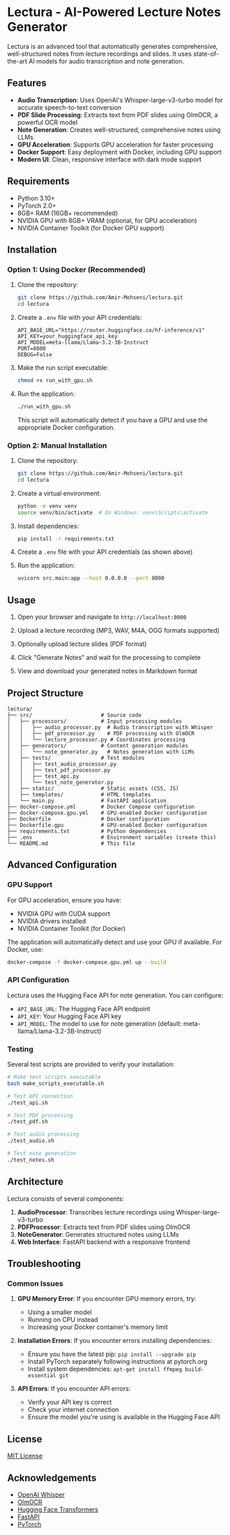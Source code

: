 # Lectura - AI-Powered Lecture Notes Generator

Lectura is an advanced tool that automatically generates comprehensive, well-structured notes from lecture recordings and slides. It uses state-of-the-art AI models for audio transcription and note generation.

## Features

- **Audio Transcription**: Uses OpenAI's Whisper-large-v3-turbo model for accurate speech-to-text conversion
- **PDF Slide Processing**: Extracts text from PDF slides using OlmOCR, a powerful OCR model
- **Note Generation**: Creates well-structured, comprehensive notes using LLMs
- **GPU Acceleration**: Supports GPU acceleration for faster processing
- **Docker Support**: Easy deployment with Docker, including GPU support
- **Modern UI**: Clean, responsive interface with dark mode support

## Requirements

- Python 3.10+
- PyTorch 2.0+
- 8GB+ RAM (16GB+ recommended)
- NVIDIA GPU with 8GB+ VRAM (optional, for GPU acceleration)
- NVIDIA Container Toolkit (for Docker GPU support)

## Installation

### Option 1: Using Docker (Recommended)

1. Clone the repository:
   ```bash
   git clone https://github.com/Amir-Mohseni/lectura.git
   cd lectura
   ```

2. Create a `.env` file with your API credentials:
   ```
   API_BASE_URL="https://router.huggingface.co/hf-inference/v1"
   API_KEY=your_huggingface_api_key
   API_MODEL=meta-llama/Llama-3.2-3B-Instruct
   PORT=8000
   DEBUG=False
   ```

3. Make the run script executable:
   ```bash
   chmod +x run_with_gpu.sh
   ```

4. Run the application:
   ```bash
   ./run_with_gpu.sh
   ```
   This script will automatically detect if you have a GPU and use the appropriate Docker configuration.

### Option 2: Manual Installation

1. Clone the repository:
   ```bash
   git clone https://github.com/Amir-Mohseni/lectura.git
   cd lectura
   ```

2. Create a virtual environment:
   ```bash
   python -m venv venv
   source venv/bin/activate  # On Windows: venv\Scripts\activate
   ```

3. Install dependencies:
   ```bash
   pip install -r requirements.txt
   ```

4. Create a `.env` file with your API credentials (as shown above)

5. Run the application:
   ```bash
   uvicorn src.main:app --host 0.0.0.0 --port 8000
   ```

## Usage

1. Open your browser and navigate to `http://localhost:8000`

2. Upload a lecture recording (MP3, WAV, M4A, OGG formats supported)

3. Optionally upload lecture slides (PDF format)

4. Click "Generate Notes" and wait for the processing to complete

5. View and download your generated notes in Markdown format

## Project Structure

```
lectura/
├── src/                      # Source code
│   ├── processors/           # Input processing modules
│   │   ├── audio_processor.py  # Audio transcription with Whisper
│   │   ├── pdf_processor.py    # PDF processing with OlmOCR
│   │   └── lecture_processor.py # Coordinates processing
│   ├── generators/           # Content generation modules
│   │   └── note_generator.py   # Notes generation with LLMs
│   ├── tests/                # Test modules
│   │   ├── test_audio_processor.py
│   │   ├── test_pdf_processor.py
│   │   ├── test_api.py
│   │   └── test_note_generator.py
│   ├── static/               # Static assets (CSS, JS)
│   ├── templates/            # HTML templates
│   └── main.py               # FastAPI application
├── docker-compose.yml        # Docker Compose configuration
├── docker-compose.gpu.yml    # GPU-enabled Docker configuration
├── Dockerfile                # Docker configuration
├── Dockerfile.gpu            # GPU-enabled Docker configuration
├── requirements.txt          # Python dependencies
├── .env                      # Environment variables (create this)
└── README.md                 # This file
```

## Advanced Configuration

### GPU Support

For GPU acceleration, ensure you have:
- NVIDIA GPU with CUDA support
- NVIDIA drivers installed
- NVIDIA Container Toolkit (for Docker)

The application will automatically detect and use your GPU if available. For Docker, use:
```bash
docker-compose -f docker-compose.gpu.yml up --build
```

### API Configuration

Lectura uses the Hugging Face API for note generation. You can configure:
- `API_BASE_URL`: The Hugging Face API endpoint
- `API_KEY`: Your Hugging Face API key
- `API_MODEL`: The model to use for note generation (default: meta-llama/Llama-3.2-3B-Instruct)

### Testing

Several test scripts are provided to verify your installation:

```bash
# Make test scripts executable
bash make_scripts_executable.sh

# Test API connection
./test_api.sh

# Test PDF processing
./test_pdf.sh

# Test audio processing
./test_audio.sh

# Test note generation
./test_notes.sh
```

## Architecture

Lectura consists of several components:

1. **AudioProcessor**: Transcribes lecture recordings using Whisper-large-v3-turbo
2. **PDFProcessor**: Extracts text from PDF slides using OlmOCR
3. **NoteGenerator**: Generates structured notes using LLMs
4. **Web Interface**: FastAPI backend with a responsive frontend

## Troubleshooting

### Common Issues

1. **GPU Memory Error**: If you encounter GPU memory errors, try:
   - Using a smaller model
   - Running on CPU instead
   - Increasing your Docker container's memory limit

2. **Installation Errors**: If you encounter errors installing dependencies:
   - Ensure you have the latest pip: `pip install --upgrade pip`
   - Install PyTorch separately following instructions at pytorch.org
   - Install system dependencies: `apt-get install ffmpeg build-essential git`

3. **API Errors**: If you encounter API errors:
   - Verify your API key is correct
   - Check your internet connection
   - Ensure the model you're using is available in the Hugging Face API

## License

[MIT License](LICENSE)

## Acknowledgements

- [OpenAI Whisper](https://github.com/openai/whisper)
- [OlmOCR](https://github.com/allenai/olmocr)
- [Hugging Face Transformers](https://github.com/huggingface/transformers)
- [FastAPI](https://fastapi.tiangolo.com/)
- [PyTorch](https://pytorch.org/)

